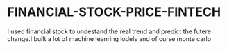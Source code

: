 # FINANCIAL-STOCK-PRICE-FINTECH
I used financial stock to undestand the real trend and predict the futere change.I built a lot of machine leanring lodels and of curse monte carlo
